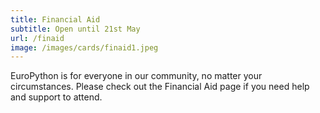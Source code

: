 ```yaml
---
title: Financial Aid
subtitle: Open until 21st May
url: /finaid
image: /images/cards/finaid1.jpeg
---
```

EuroPython is for everyone in our community, no matter your circumstances.
Please check out the Financial Aid page if you need help and support to attend.
